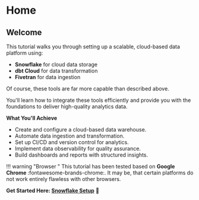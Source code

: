 # Home

## Welcome

This tutorial walks you through setting up a scalable, cloud-based data platform using:

- **Snowflake** for cloud data storage
- **dbt Cloud** for data transformation
- **Fivetran** for data ingestion

Of course, these tools are far more capable than described above.

You'll learn how to integrate these tools efficiently and provide you with the foundations to deliver high-quality analytics data.

**What You'll Achieve**

- Create and configure a cloud-based data warehouse.
- Automate data ingestion and transformation.
- Set up CI/CD and version control for analytics.
- Implement data observability for quality assurance.
- Build dashboards and reports with structured insights.

!!! warning "Browser "
    This tutorial has been tested based on **Google Chrome** :fontawesome-brands-chrome:. It may be, that certain platforms do not work entirely flawless with other browsers.

**Get Started Here: [Snowflake Setup](snowflake-setup.md)** 🚀